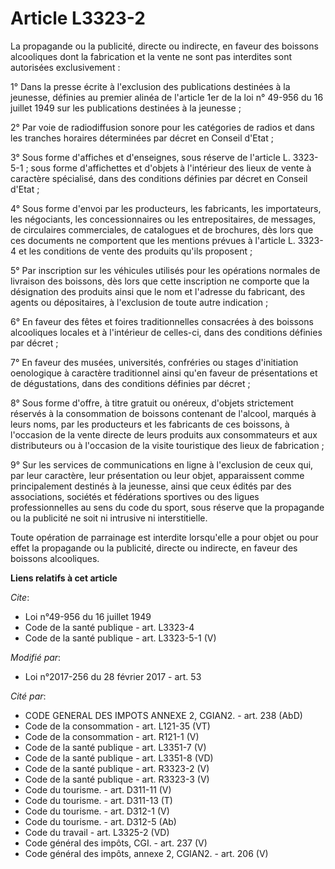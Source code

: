 # Article L3323-2

La propagande ou la publicité, directe ou indirecte, en faveur des boissons alcooliques dont la fabrication et la vente ne
sont pas interdites sont autorisées exclusivement : 

1° Dans la presse écrite à l'exclusion des publications destinées à la jeunesse, définies au premier alinéa de l'article 1er
de la loi n° 49-956 du 16 juillet 1949 sur les publications destinées à la jeunesse ; 

2° Par voie de radiodiffusion sonore pour les catégories de radios et dans les tranches horaires déterminées par décret en
Conseil d'Etat ; 

3° Sous forme d'affiches et d'enseignes, sous réserve de l'article L. 3323-5-1 ; sous forme d'affichettes et d'objets à
l'intérieur des lieux de vente à caractère spécialisé, dans des conditions définies par décret en Conseil d'Etat ; 

4° Sous forme d'envoi par les producteurs, les fabricants, les importateurs, les négociants, les concessionnaires ou les
entrepositaires, de messages, de circulaires commerciales, de catalogues et de brochures, dès lors que ces documents ne
comportent que les mentions prévues à l'article L. 3323-4 et les conditions de vente des produits qu'ils proposent ; 

5° Par inscription sur les véhicules utilisés pour les opérations normales de livraison des boissons, dès lors que cette
inscription ne comporte que la désignation des produits ainsi que le nom et l'adresse du fabricant, des agents ou
dépositaires, à l'exclusion de toute autre indication ; 

6° En faveur des fêtes et foires traditionnelles consacrées à des boissons alcooliques locales et à l'intérieur de celles-ci,
dans des conditions définies par décret ; 

7° En faveur des musées, universités, confréries ou stages d'initiation oenologique à caractère traditionnel ainsi qu'en
faveur de présentations et de dégustations, dans des conditions définies par décret ; 

8° Sous forme d'offre, à titre gratuit ou onéreux, d'objets strictement réservés à la consommation de boissons contenant de
l'alcool, marqués à leurs noms, par les producteurs et les fabricants de ces boissons, à l'occasion de la vente directe de
leurs produits aux consommateurs et aux distributeurs ou à l'occasion de la visite touristique des lieux de fabrication ; 

9° Sur les services de communications en ligne à l'exclusion de ceux qui, par leur caractère, leur présentation ou leur
objet, apparaissent comme principalement destinés à la jeunesse, ainsi que ceux édités par des associations, sociétés et
fédérations sportives ou des ligues professionnelles au sens du code du sport, sous réserve que la propagande ou la publicité
ne soit ni intrusive ni interstitielle. 

Toute opération de parrainage est interdite lorsqu'elle a pour objet ou pour effet la propagande ou la publicité, directe ou
indirecte, en faveur des boissons alcooliques.

**Liens relatifs à cet article**

_Cite_:

  - Loi n°49-956 du 16 juillet 1949
  - Code de la santé publique - art. L3323-4
  - Code de la santé publique - art. L3323-5-1 (V)

_Modifié par_:

  - Loi n°2017-256 du 28 février 2017 - art. 53

_Cité par_:

  - CODE GENERAL DES IMPOTS ANNEXE 2, CGIAN2. - art. 238 (AbD)
  - Code de la consommation - art. L121-35 (VT)
  - Code de la consommation - art. R121-1 (V)
  - Code de la santé publique - art. L3351-7 (V)
  - Code de la santé publique - art. L3351-8 (VD)
  - Code de la santé publique - art. R3323-2 (V)
  - Code de la santé publique - art. R3323-3 (V)
  - Code du tourisme. - art. D311-11 (V)
  - Code du tourisme. - art. D311-13 (T)
  - Code du tourisme. - art. D312-1 (V)
  - Code du tourisme. - art. D312-5 (Ab)
  - Code du travail - art. L3325-2 (VD)
  - Code général des impôts, CGI. - art. 237 (V)
  - Code général des impôts, annexe 2, CGIAN2. - art. 206 (V)
